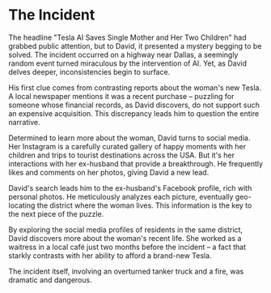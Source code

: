 # The Incident

The headline "Tesla AI Saves Single Mother and Her Two Children" had grabbed public attention, but to David, it presented a mystery begging to be solved. The incident occurred on a highway near Dallas, a seemingly random event turned miraculous by the intervention of AI. Yet, as David delves deeper, inconsistencies begin to surface.

His first clue comes from contrasting reports about the woman's new Tesla. A local newspaper mentions it was a recent purchase – puzzling for someone whose financial records, as David discovers, do not support such an expensive acquisition. This discrepancy leads him to question the entire narrative.

Determined to learn more about the woman, David turns to social media. Her Instagram is a carefully curated gallery of happy moments with her children and trips to tourist destinations across the USA. But it's her interactions with her ex-husband that provide a breakthrough. He frequently likes and comments on her photos, giving David a new lead.

David's search leads him to the ex-husband's Facebook profile, rich with personal photos. He meticulously analyzes each picture, eventually geo-locating the district where the woman lives. This information is the key to the next piece of the puzzle.

By exploring the social media profiles of residents in the same district, David discovers more about the woman's recent life. She worked as a waitress in a local café just two months before the incident – a fact that starkly contrasts with her ability to afford a brand-new Tesla.

The incident itself, involving an overturned tanker truck and a fire, was dramatic and dangerous. 